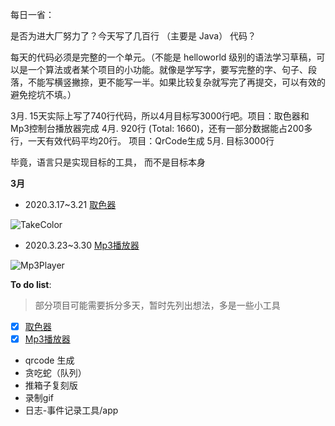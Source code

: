 每日一省：

是否为进大厂努力了？今天写了几百行 （主要是 Java） 代码？

每天的代码必须是完整的一个单元。（不能是 helloworld 级别的语法学习草稿，可以是一个算法或者某个项目的小功能。就像是学写字，要写完整的字、句子、段落，不能写横竖撇捺，更不能写一半。如果比较复杂就写完了再提交，可以有效的避免挖坑不填。）

3月. 15天实际上写了740行代码，所以4月目标写3000行吧。项目：取色器和Mp3控制台播放器完成
4月. 920行 (Total: 1660)，还有一部分数据能占200多行，一天有效代码平均20行。 项目：QrCode生成
5月. 目标3000行



毕竟，语言只是实现目标的工具， 而不是目标本身 

**3月**

- 2020.3.17~3.21 [取色器](https://github.com/onionc/Arava/tree/master/TakeColor) 

 ![TakeColor](http://image.acfuu.com/mdImages/Arava/Arava_TakeColor.png)

- 2020.3.23~3.30 [Mp3播放器](https://github.com/onionc/Arava/tree/master/Mp3Player)

 ![Mp3Player](http://image.acfuu.com/mdImages/Arava/Arava_Mp3Player.png)



**To do list**:

> 部分项目可能需要拆分多天，暂时先列出想法，多是一些小工具

- [x] [取色器](https://github.com/onionc/Arava/tree/master/TakeColor)
- [x] [Mp3播放器](https://github.com/onionc/Arava/tree/master/Mp3Player)
- qrcode 生成
- 贪吃蛇（队列）
- 推箱子复刻版
- 录制gif
- 日志-事件记录工具/app

